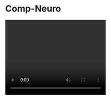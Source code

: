 # Comp-Neuro
<video width="320" height="240" controls>
  <source src="/videos/qif_neuron_simulation.mp4" type="video/mp4">
  Your browser does not support the video tag.
</video>

